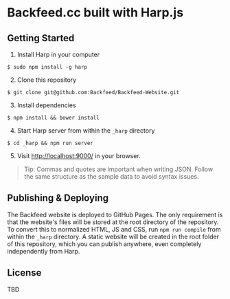 Backfeed.cc built with Harp.js
==============================


## Getting Started

1) Install Harp in your computer

```
$ sudo npm install -g harp
```

2) Clone this repository
```
$ git clone git@github.com:Backfeed/Backfeed-Website.git
```

3) Install dependencies
```
$ npm install && bower install
```

4) Start Harp server from within the `_harp` directory
```
$ cd _harp && npm run server
```

5) Visit [http://localhost:9000/](http://localhost:9000/) in your browser.

> Tip: Commas and quotes are important when writing JSON. Follow the same structure as the sample data to avoid syntax issues.

## Publishing & Deploying

The Backfeed website is deployed to GitHub Pages.
The only requirement is that the website's files will be stored at the root directory of the repository.
To convert this to normalized HTML, JS and CSS, run `npm run compile` from within the `_harp` directory.
A static website will be created in the root folder of this repository, which you can publish anywhere, even completely independently from Harp.

## License

TBD